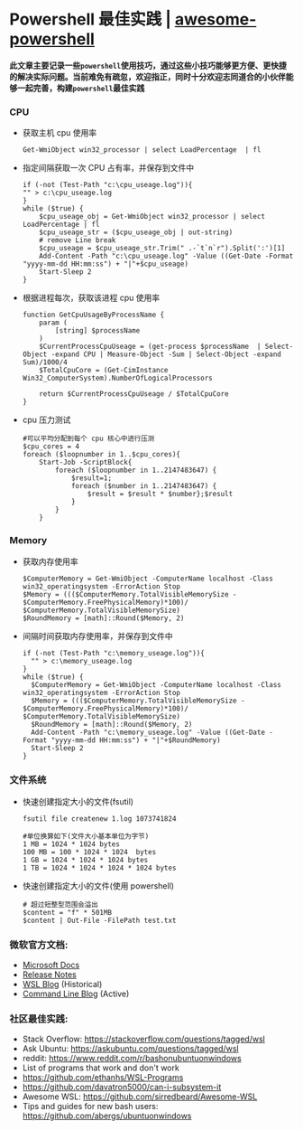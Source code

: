 Powershell 最佳实践 | [awesome-powershell](powershell_en.md)
===================

**此文章主要记录一些`powershell`使用技巧，通过这些小技巧能够更方便、更快捷的解决实际问题。当前难免有疏忽，欢迎指正，同时十分欢迎志同道合的小伙伴能够一起完善，构建`powershell`最佳实践**

### CPU

* 获取主机 cpu 使用率

    ```cpu
    Get-WmiObject win32_processor | select LoadPercentage  | fl
    ```

* 指定间隔获取一次 CPU 占有率，并保存到文件中

    ```cpu_percent
    if (-not (Test-Path "c:\cpu_useage.log")){
    "" > c:\cpu_useage.log
    }
    while ($true) {
        $cpu_useage_obj = Get-WmiObject win32_processor | select LoadPercentage | fl
        $cpu_useage_str = ($cpu_useage_obj | out-string)
        # remove Line break
        $cpu_useage = $cpu_useage_str.Trim(" .-`t`n`r").Split(':')[1]
        Add-Content -Path "c:\cpu_useage.log" -Value ((Get-Date -Format "yyyy-mm-dd HH:mm:ss") + "|"+$cpu_useage)
        Start-Sleep 2
    }
    ```

* 根据进程每次，获取该进程 cpu 使用率

    ```cpu_useage_by_process_name
    function GetCpuUsageByProcessName {
        param (
            [string] $processName
        )
        $CurrentProcessCpuUseage = (get-process $processName  | Select-Object -expand CPU | Measure-Object -Sum | Select-Object -expand Sum)/1000/4
        $TotalCpuCore = (Get-CimInstance Win32_ComputerSystem).NumberOfLogicalProcessors

        return $CurrentProcessCpuUseage / $TotalCpuCore
    }

    ```

* cpu 压力测试

    ```cpu_pressure
    #可以平均分配到每个 cpu 核心中进行压测
    $cpu_cores = 4
    foreach ($loopnumber in 1..$cpu_cores){
        Start-Job -ScriptBlock{ 
            foreach ($loopnumber in 1..2147483647) {
                $result=1;
                foreach ($number in 1..2147483647) {
                    $result = $result * $number};$result
                } 
            }
        }
    ```

### Memory

* 获取内存使用率

  ```memory_useage
  $ComputerMemory = Get-WmiObject -ComputerName localhost -Class win32_operatingsystem -ErrorAction Stop
  $Memory = ((($ComputerMemory.TotalVisibleMemorySize - $ComputerMemory.FreePhysicalMemory)*100)/ $ComputerMemory.TotalVisibleMemorySize)
  $RoundMemory = [math]::Round($Memory, 2)
  ```

* 间隔时间获取内存使用率，并保存到文件中
  
  ```memory_useage_time_span
  if (-not (Test-Path "c:\memory_useage.log")){
    "" > c:\memory_useage.log
  }
  while ($true) {
    $ComputerMemory = Get-WmiObject -ComputerName localhost -Class win32_operatingsystem -ErrorAction Stop
    $Memory = ((($ComputerMemory.TotalVisibleMemorySize - $ComputerMemory.FreePhysicalMemory)*100)/ $ComputerMemory.TotalVisibleMemorySize)
    $RoundMemory = [math]::Round($Memory, 2)
    Add-Content -Path "c:\memory_useage.log" -Value ((Get-Date -Format "yyyy-mm-dd HH:mm:ss") + "|"+$RoundMemory)
    Start-Sleep 2
  }
  ```

### 文件系统

* 快速创建指定大小的文件(fsutil)

  ```fsutil
  fsutil file createnew 1.log 1073741824

  #单位换算如下(文件大小基本单位为字节)
  1 MB = 1024 * 1024 bytes
  100 MB = 100 * 1024 * 1024  bytes
  1 GB = 1024 * 1024 * 1024 bytes
  1 TB = 1024 * 1024 * 1024 * 1024 bytes
  ```

* 快速创建指定大小的文件(使用 powershell)

  ```create_file
  # 超过短整型范围会溢出
  $content = "f" * 501MB
  $content | Out-File -FilePath test.txt
  ```

### 微软官方文档:

- [Microsoft Docs](https://docs.microsoft.com/en-us/windows/wsl/about)
- [Release Notes](https://docs.microsoft.com/en-us/windows/wsl/release-notes)
- [WSL Blog](https://blogs.msdn.microsoft.com/wsl) (Historical)
- [Command Line Blog](https://blogs.msdn.microsoft.com/commandline/) (Active)

### 社区最佳实践:

- Stack Overflow: https://stackoverflow.com/questions/tagged/wsl
- Ask Ubuntu: https://askubuntu.com/questions/tagged/wsl
- reddit: https://www.reddit.com/r/bashonubuntuonwindows
- List of programs that work and don't work
- https://github.com/ethanhs/WSL-Programs
- https://github.com/davatron5000/can-i-subsystem-it
- Awesome WSL: https://github.com/sirredbeard/Awesome-WSL
- Tips and guides for new bash users: https://github.com/abergs/ubuntuonwindows
